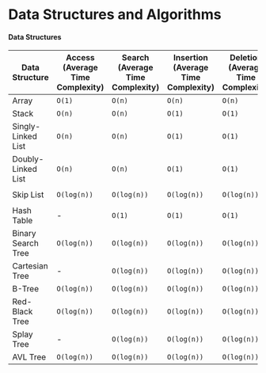 # Data Structures and Algorithms

#### Data Structures

| Data Structure | Access (Average Time Complexity) | Search (Average Time Complexity) | Insertion (Average Time Complexity) | Deletion (Average Time Complexity) | Access (Worst Time Complexity) | Search (Worst Time Complexity) | Insertion (Worst Time Complexity) | Deletion (Worst Time Complexity) | Worst Space Complexity |
|---|---|---|---|---|---|---|---|---|---|
| Array	| `O(1)` | `O(n)`	| `O(n)`	| `O(n)` | `O(1)`	| `O(n)` | `O(n)`	| `O(n)` | `O(n)` |
| Stack	| `O(n)` | `O(n)` |	`O(1)` | `O(1)`	| `O(n)` | `O(n)` |	`O(1)` | `O(1)`	| `O(n)` |
| Singly-Linked List | `O(n)`	| `O(n)` | `O(1)` |	`O(1)` |	`O(n)` |	`O(n)` |	`O(1)` |	`O(1)` |	`O(n)` |
| Doubly-Linked List |	`O(n)` |	`O(n)` |	`O(1)` |	`O(1)` |	`O(n)` |	`O(n)` |	`O(1)` |	`O(1)` |	`O(n)` |
| Skip List |	`O(log(n))` |	`O(log(n))` |	`O(log(n))` |	`O(log(n))` |	`O(n)` |	`O(n)` |	`O(n)` |	`O(n)` |	`O(n log(n))` |
| Hash Table | 	-	 | `O(1)` |	`O(1)` |	`O(1)` |	-	| `O(n)` |	`O(n)` |	`O(n)` |	`O(n)` |
| Binary Search Tree |	`O(log(n))` |	`O(log(n))` |	`O(log(n))` |	`O(log(n))` |	`O(n)` |	`O(n)` |	`O(n)` |	`O(n)` |	`O(n)` |
| Cartesian Tree |	- |	`O(log(n))` |	`O(log(n))` |	`O(log(n))` |	-	| `O(n)` |	`O(n)` |	`O(n)` |	`O(n)` | |
| B-Tree |	`O(log(n))` |	`O(log(n))` |	`O(log(n))` |	`O(log(n))` |	`O(log(n))` |	`O(log(n))` |	`O(log(n))` |	`O(log(n))` |	`O(n)` |
| Red-Black Tree |	`O(log(n))` |	`O(log(n))` |	`O(log(n))` |	`O(log(n))` |	`O(log(n))` |	`O(log(n))` |	`O(log(n))` |	`O(log(n))` |	`O(n)` |
| Splay Tree |	-	| `O(log(n))` |	`O(log(n))` |	`O(log(n))` |	-	| `O(log(n))` |	`O(log(n))` |	`O(log(n))` |	`O(n)` |
| AVL Tree |	`O(log(n))` |	`O(log(n))` |	`O(log(n))` |	`O(log(n))` |	`O(log(n))` |	`O(log(n))` |	`O(log(n))` |	`O(log(n))` |	`O(n)` |
